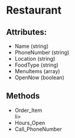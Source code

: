 <h1>Restaurant</h1>

<h2>Attributes:</h2>
<ul>
<li>Name (string)</li>
<li>PhoneNumber (string)</li>
<li>Location (string) </li>
<li>FoodType (string)</li>
<li>MenuItems (array)</li>
<li>OpenNow (boolean)</li>
</ul>

<h2>Methods</h2>
<ul>
<li>Order_Item</li>li>
<li>Hours_Open</li>
<li>Call_PhoneNumber</li>
</ul>